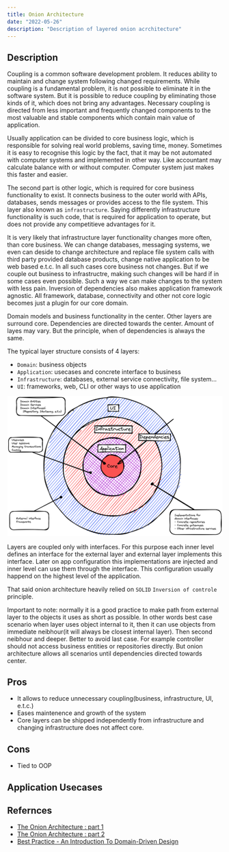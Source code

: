 ```yaml
---
title: Onion Architecture
date: "2022-05-26"
description: "Description of layered onion acrchitecture"
---
```


## Description

Coupling is a common software development problem. It reduces ability to maintain and change system
following changed requirements. While coupling is a fundamental problem, it is not possible to eliminate it in the software system. But it is possible to reduce coupling by eliminating those kinds of it, which does not bring any advantages. Necessary coupling is directed from less important and frequently changed components to the most valuable and stable components which contain main value of application.

Usually application can be divided to core business logic, which is responsible for solving real world problems, saving time, money. Sometimes it is easy to recognise this logic by the fact, that it may be not automated with computer systems and implemented in other way. Like accountant may calculate balance with or without computer. Computer system just makes this faster and easier. 

The second part is other logic, which is required for core business functionality to exist. It connects business to the outer world with APIs, databases, sends messages or provides access to the file system. This layer also known as `infrastructure`. Saying differently infrastructure functionality is such code, that is required for application to operate, but does not provide any competitieve advantages for it.

It is very likely that infrastructure layer functionality changes more often, than core business. We can
change databases, messaging systems, we even can deside to change architecture and replace file system calls with third party provided database products, change native application to be web based e.t.c. In all such cases core business not changes. But if we couple out business to infrastructre, making such
changes will be hard if in some cases even possible. Such a way we can make changes to the system with less pain. Inversion of dependencies also makes application framework agnostic. All framework, database, connectivity and other not core logic becomes just a plugin for our core domain.

Domain models and business functionality in the center. Other layers are surround core. Dependencies are directed towards the center. Amount of layes may vary. But the principle, when of dependencies is always the same.

The typical layer structure consists of 4 layers:

- `Domain`: business objects
- `Application`: usecases and concrete interface to business
- `Infrastructure`: databases, external service connectivity, file system...
- `UI`: frameworks, web, CLI or other ways to use application

![onion architecture diagram](_images/onion-arch-diagram.png)

Layers are coupled only with interfaces. For this purpose each inner level defines an interface for
the external layer and external layer implements this interface. Later on app configuration this implementations are injected and inner level can use them through the interface. This configuration usually happend on the highest level of the application. 

That said onion architecture heavily relied on `SOLID` `Inversion of controle` principle.

Important to note: normally it is a good practice to make path from external layer to the objects it uses as short as possible. In other words best case scenario when layer uses object internal to it, then it can use objects from immediate neibhour(it will always be closest internal layer). Then second neibhour and deeper. Better to avoid last case. For example controller should not access business 
entities or repositories directly. But onion architecture allows all scenarios until dependencies directed towards center.



## Pros

- It allows to reduce unnecessary coupling(business, infrastructure, UI, e.t.c.)
- Eases maintenence and growth of the system
- Core layers can be shipped independently from infrastructure and changing infrastructure does not affect core.

## Cons

- Tied to OOP

## Application Usecases

## Refernces

- [The Onion Architecture : part 1](https://jeffreypalermo.com/2008/07/the-onion-architecture-part-1/)
- [The Onion Architecture : part 2](https://jeffreypalermo.com/2008/07/the-onion-architecture-part-2/)
- [Best Practice - An Introduction To Domain-Driven Design](https://docs.microsoft.com/en-us/archive/msdn-magazine/2009/february/best-practice-an-introduction-to-domain-driven-design)